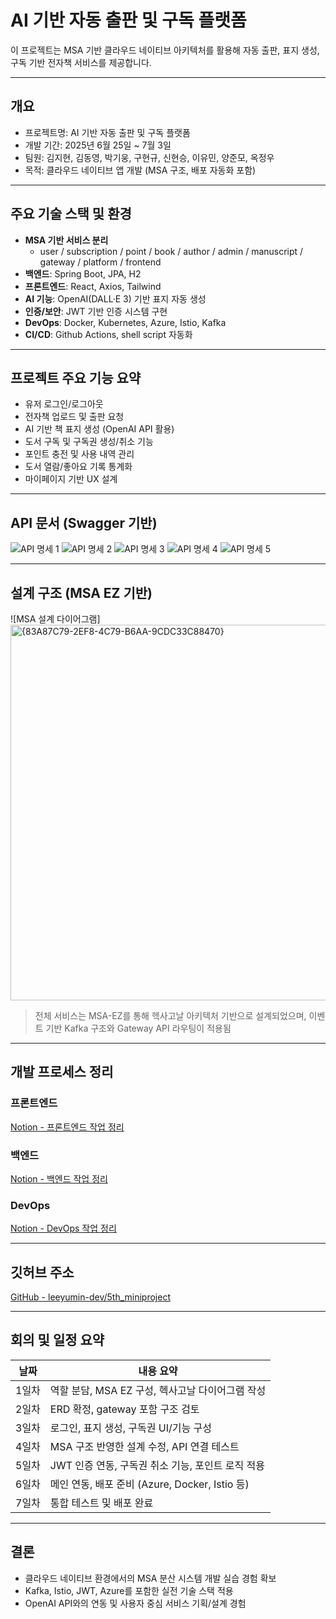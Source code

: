 # AI 기반 자동 출판 및 구독 플랫폼

이 프로젝트는 MSA 기반 클라우드 네이티브 아키텍처를 활용해 자동 출판, 표지 생성, 구독 기반 전자책 서비스를 제공합니다.

---

## 개요
- 프로젝트명: AI 기반 자동 출판 및 구독 플랫폼
- 개발 기간: 2025년 6월 25일 ~ 7월 3일
- 팀원: 김지현, 김동영, 박기웅, 구현규, 신현승, 이유민, 양준모, 옥정우
- 목적: 클라우드 네이티브 앱 개발 (MSA 구조, 배포 자동화 포함)

---

## 주요 기술 스택 및 환경

- **MSA 기반 서비스 분리**
  - user / subscription / point / book / author / admin / manuscript / gateway / platform / frontend
- **백엔드**: Spring Boot, JPA, H2
- **프론트엔드**: React, Axios, Tailwind
- **AI 기능**: OpenAI(DALL·E 3) 기반 표지 자동 생성
- **인증/보안**: JWT 기반 인증 시스템 구현
- **DevOps**: Docker, Kubernetes, Azure, Istio, Kafka
- **CI/CD**: Github Actions, shell script 자동화

---

## 프로젝트 주요 기능 요약

- 유저 로그인/로그아웃
- 전자책 업로드 및 출판 요청
- AI 기반 책 표지 생성 (OpenAI API 활용)
- 도서 구독 및 구독권 생성/취소 기능
- 포인트 충전 및 사용 내역 관리
- 도서 열람/좋아요 기록 통계화
- 마이페이지 기반 UX 설계

---

## API 문서 (Swagger 기반)

![API 명세 1](https://github.com/user-attachments/assets/ec42a72e-476c-442c-9191-927e91d39267)
![API 명세 2](https://github.com/user-attachments/assets/58631a2d-9ff0-4202-9fb7-f4d0b4beb6df)
![API 명세 3](https://github.com/user-attachments/assets/22c23fe8-a16a-42c0-968f-a7b3f5ff2e28)
![API 명세 4](https://github.com/user-attachments/assets/3bfec8f6-4bfe-4675-acd9-6c944f546733)
![API 명세 5](https://github.com/user-attachments/assets/a13b9739-9f07-4880-8f83-7fe9d802d331)

---

## 설계 구조 (MSA EZ 기반)

![MSA 설계 다이어그램]
<img width="601" alt="{83A87C79-2EF8-4C79-B6AA-9CDC33C88470}" src="https://github.com/user-attachments/assets/14a34dfd-de46-4b75-84b3-3b5e848662b4" />


> 전체 서비스는 MSA-EZ를 통해 헥사고날 아키텍처 기반으로 설계되었으며, 이벤트 기반 Kafka 구조와 Gateway API 라우팅이 적용됨

---

## 개발 프로세스 정리

### 프론트엔드
[Notion - 프론트엔드 작업 정리](https://www.notion.so/2267bde02a668082a79dfc0a3d605113?pvs=21)

### 백엔드
[Notion - 백엔드 작업 정리](https://www.notion.so/2267bde02a6680d3afa8c7802e0f0b9d?pvs=21)

### DevOps
[Notion - DevOps 작업 정리](https://www.notion.so/2267bde02a6680bcba74ebfbec8fcd96?pvs=21)

---

## 깃허브 주소
[GitHub - leeyumin-dev/5th_miniproject](https://github.com/leeyumin-dev/5th_miniproject)

---

## 회의 및 일정 요약

| 날짜 | 내용 요약 |
|------|-----------|
| 1일차 | 역할 분담, MSA EZ 구성, 헥사고날 다이어그램 작성 |
| 2일차 | ERD 확정, gateway 포함 구조 검토 |
| 3일차 | 로그인, 표지 생성, 구독권 UI/기능 구성 |
| 4일차 | MSA 구조 반영한 설계 수정, API 연결 테스트 |
| 5일차 | JWT 인증 연동, 구독권 취소 기능, 포인트 로직 적용 |
| 6일차 | 메인 연동, 배포 준비 (Azure, Docker, Istio 등) |
| 7일차 | 통합 테스트 및 배포 완료 |

---

## 결론
- 클라우드 네이티브 환경에서의 MSA 분산 시스템 개발 실습 경험 확보
- Kafka, Istio, JWT, Azure를 포함한 실전 기술 스택 적용
- OpenAI API와의 연동 및 사용자 중심 서비스 기획/설계 경험

